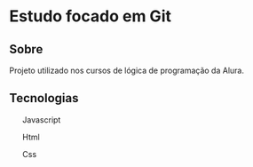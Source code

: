 <h1>Estudo focado em Git</h1>

<h2> Sobre</h2>
<p>Projeto utilizado nos cursos de lógica de programação da Alura.</p>

## Tecnologias
<div>
  <ul>Javascript</ul>
  <ul>Html</ul>
  <ul>Css</ul>
</div>
